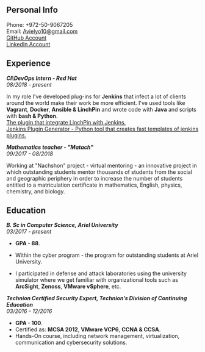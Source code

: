 ## Personal Info
Phone: +972-50-9067205  
Email: Avielyo10@gmail.com  
[GitHub Account](https://github.com/Avielyo10)   
[LinkedIn Account](https://www.linkedin.com/in/avielyosef)

## Experience

_**CI\DevOps Intern - Red Hat**_  
_08/2018 - present_ 

In my role I've developed plug-ins for **Jenkins** that infect a lot of clients around the world make their work be more efficient. 
I've used tools like **Vagrant**, **Docker**, **Ansible & LinchPin** and wrote code with **Java** and scripts with **bash & Python**.  
[The plugin that integrate LinchPin with Jenkins.](https://github.com/Avielyo10/linchpin-plugin)  
[Jenkins Plugin Generator - Python tool that creates fast templates of jenkins plugins.](https://github.com/Avielyo10/jenkinsPluginGenerator)

_**Mathematics teacher - "Matach"**_  
_09/2017 - 08/2018_  

Working at "Nachshon" project - virtual mentoring - an innovative project in which outstanding students mentor thousands of students from the social and geographic periphery in order to increase the number of students entitled to a matriculation certificate in mathematics, English, physics, chemistry, and biology.

## Education

_**B. Sc in Computer Science, Ariel University**_  
_03/2017 - present_  

- **GPA - 88**.

- Within the cyber program - the program for outstanding students at Ariel University. 

- I participated in defense and attack laboratories using the university simulator where we get familiar with organizational tools such as **ArcSight**, **Zenoss**, **VMware vSphere**, etc.

_**Technion Certified Security Expert, Technion’s Division of Continuing Education**_  
_03/2016 - 12/2016_

- **GPA - 100**.
- Certified as: **MCSA 2012**, **VMware VCP6**, **CCNA & CCSA**.
- Hands-On course, including network management, virtualization, communication and cybersecurity solutions. 

 
